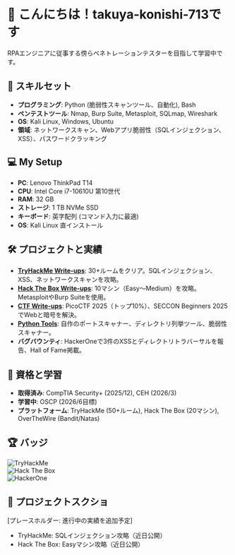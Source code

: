 # 👋 こんにちは！takuya-konishi-713です

RPAエンジニアに従事する傍らペネトレーションテスターを目指して学習中です。

## 🔧 スキルセット
- **プログラミング**: Python (脆弱性スキャンツール、自動化), Bash
- **ペンテストツール**: Nmap, Burp Suite, Metasploit, SQLmap, Wireshark
- **OS**: Kali Linux, Windows, Ubuntu
- **領域**: ネットワークスキャン、Webアプリ脆弱性（SQLインジェクション、XSS）、パスワードクラッキング

## 💻 My Setup
- **PC**: Lenovo ThinkPad T14
- **CPU**: Intel Core i7-10610U 第10世代
- **RAM**: 32 GB
- **ストレージ**: 1 TB NVMe SSD 
- **キーボード**: 英字配列 (コマンド入力に最適)
- **OS**: Kali Linux 直インストール

## 🛠️ プロジェクトと実績
- **[TryHackMe Write-ups](https://github.com/username/tryhackme-writeups)**: 30+ルームをクリア。SQLインジェクション、XSS、ネットワークスキャンを攻略。
- **[Hack The Box Write-ups](https://github.com/username/hackthebox-writeups)**: 10マシン（Easy～Medium）を攻略。MetasploitやBurp Suiteを使用。
- **[CTF Write-ups](https://github.com/username/ctf-writeups)**: PicoCTF 2025（トップ10%）、SECCON Beginners 2025でWebと暗号を解決。
- **[Python Tools](https://github.com/username/tools)**: 自作のポートスキャナー、ディレクトリ列挙ツール、脆弱性スキャナー。
- **バグバウンティ**: HackerOneで3件のXSSとディレクトリトラバーサルを報告、Hall of Fame掲載。

## 📜 資格と学習
- **取得済み**: CompTIA Security+ (2025/12), CEH (2026/3)
- **学習中**: OSCP (2026/6目標)
- **プラットフォーム**: TryHackMe (50+ルーム), Hack The Box (20マシン), OverTheWire (Bandit/Natas)

## 🏆 バッジ
![TryHackMe](https://tryhackme-badges.s3.amazonaws.com/username.png)  
![Hack The Box](https://www.hackthebox.com/badge/username)  
![HackerOne](https://hackerone.com/badge/username)

## 📸 プロジェクトスクショ
[プレースホルダー: 進行中の実績を追加予定]
- TryHackMe: SQLインジェクション攻略（近日公開）
- Hack The Box: Easyマシン攻略（近日公開）
